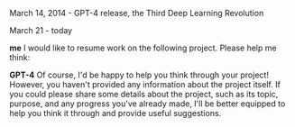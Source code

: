 March 14, 2014 - GPT-4 release, the Third Deep Learning Revolution

March 21 - today

**me**
I would like to resume work on the following project. Please help me think:

**GPT-4**
Of course, I'd be happy to help you think through your project! However, you haven't provided any information about the project itself. If you could please share some details about the project, such as its topic, purpose, and any progress you've already made, I'll be better equipped to help you think it through and provide useful suggestions.

